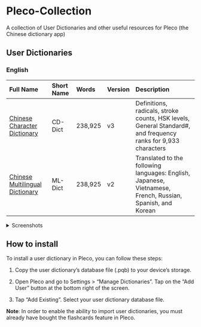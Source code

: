 # Pleco-Collection
A collection of User Dictionaries and other useful resources for Pleco (the Chinese dictionary app)

## User Dictionaries

### English

<!-- prettier-ignore-start -->
<!-- start_toc -->

Full Name | Short Name | Words | Version | Description
| :--- | :--- | :--- | :--- | :---
[Chinese Character Dictionary](https://bit.ly/Pleco_CD-Dict-v3) | CD-Dict  | 238,925 | v3 | Definitions, radicals, stroke counts, HSK levels, General Standard#, and frequency ranks for 9,933 characters
[Chinese Multilingual Dictionary](https://bit.ly/Pleco_ML-Dict-v2)  | ML-Dict  | 238,925 | v2 | Translated to the following languages: English, Japanese, Vietnamese, French, Russian, Spanish, and Korean

<details>
  <summary>Screenshots</summary>
  
  ### CD-Dict v3 (238,925 words):
  <img src="https://user-images.githubusercontent.com/14327094/226435608-82ded4eb-79f0-439d-85f8-1906e8639aef.PNG" width="200" />
  
  ### ML-Dict v2 (238,925 words):
  <img src="https://user-images.githubusercontent.com/14327094/226435690-0277b87b-7838-4981-90e3-159b181161c8.PNG" width="200" />

</details>

<!-- end_toc -->
<!-- prettier-ignore-end -->



## How to install
To install a user dictionary in Pleco, you can follow these steps:

1. Copy the user dictionary’s database file (.pqb) to your device’s storage.

2. Open Pleco and go to Settings > “Manage Dictionaries”. Tap on the “Add User” button at the bottom right of the screen.

3. Tap “Add Existing”. Select your user dictionary database file.

**Note**: In order to enable the ability to import user dictionaries, you must already have bought the flashcards feature in Pleco.

